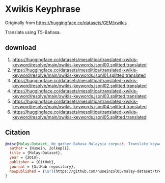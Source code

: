 # Xwikis Keyphrase

Originally from https://huggingface.co/datasets/GEM/xwikis

Translate using T5-Bahasa.

## download

1. https://huggingface.co/datasets/mesolitica/translated-xwikis-keyword/resolve/main/xwikis-keywords.jsonl00.splitted.translated
2. https://huggingface.co/datasets/mesolitica/translated-xwikis-keyword/resolve/main/xwikis-keywords.jsonl01.splitted.translated
3. https://huggingface.co/datasets/mesolitica/translated-xwikis-keyword/resolve/main/xwikis-keywords.jsonl02.splitted.translated
4. https://huggingface.co/datasets/mesolitica/translated-xwikis-keyword/resolve/main/xwikis-keywords.jsonl03.splitted.translated
5. https://huggingface.co/datasets/mesolitica/translated-xwikis-keyword/resolve/main/xwikis-keywords.jsonl04.splitted.translated
6. https://huggingface.co/datasets/mesolitica/translated-xwikis-keyword/resolve/main/xwikis-keywords.jsonl05.splitted.translated

## Citation

```bibtex
@misc{Malay-Dataset, We gather Bahasa Malaysia corpus!, Translate keywords from Xwikis,
  author = {Husein, Zolkepli},
  title = {Malay-Dataset},
  year = {2018},
  publisher = {GitHub},
  journal = {GitHub repository},
  howpublished = {\url{https://github.com/huseinzol05/malay-dataset/tree/master/keyphrase/xwikis}}
}
```